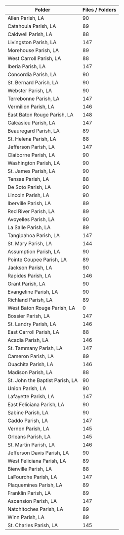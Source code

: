 | Folder                          |   Files / Folders |
|---------------------------------|-------------------|
| Allen Parish, LA                |                90 |
| Catahoula Parish, LA            |                89 |
| Caldwell Parish, LA             |                88 |
| Livingston Parish, LA           |               147 |
| Morehouse Parish, LA            |                89 |
| West Carroll Parish, LA         |                88 |
| Iberia Parish, LA               |               147 |
| Concordia Parish, LA            |                90 |
| St. Bernard Parish, LA          |                90 |
| Webster Parish, LA              |                90 |
| Terrebonne Parish, LA           |               147 |
| Vermilion Parish, LA            |               146 |
| East Baton Rouge Parish, LA     |               148 |
| Calcasieu Parish, LA            |               147 |
| Beauregard Parish, LA           |                89 |
| St. Helena Parish, LA           |                88 |
| Jefferson Parish, LA            |               147 |
| Claiborne Parish, LA            |                90 |
| Washington Parish, LA           |                90 |
| St. James Parish, LA            |                90 |
| Tensas Parish, LA               |                88 |
| De Soto Parish, LA              |                90 |
| Lincoln Parish, LA              |                90 |
| Iberville Parish, LA            |                89 |
| Red River Parish, LA            |                89 |
| Avoyelles Parish, LA            |                90 |
| La Salle Parish, LA             |                89 |
| Tangipahoa Parish, LA           |               147 |
| St. Mary Parish, LA             |               144 |
| Assumption Parish, LA           |                90 |
| Pointe Coupee Parish, LA        |                89 |
| Jackson Parish, LA              |                90 |
| Rapides Parish, LA              |               146 |
| Grant Parish, LA                |                90 |
| Evangeline Parish, LA           |                90 |
| Richland Parish, LA             |                89 |
| West Baton Rouge Parish, LA     |                 0 |
| Bossier Parish, LA              |               147 |
| St. Landry Parish, LA           |               146 |
| East Carroll Parish, LA         |                88 |
| Acadia Parish, LA               |               146 |
| St. Tammany Parish, LA          |               147 |
| Cameron Parish, LA              |                89 |
| Ouachita Parish, LA             |               146 |
| Madison Parish, LA              |                88 |
| St. John the Baptist Parish, LA |                90 |
| Union Parish, LA                |                90 |
| Lafayette Parish, LA            |               147 |
| East Feliciana Parish, LA       |                90 |
| Sabine Parish, LA               |                90 |
| Caddo Parish, LA                |               147 |
| Vernon Parish, LA               |               145 |
| Orleans Parish, LA              |               145 |
| St. Martin Parish, LA           |               146 |
| Jefferson Davis Parish, LA      |                90 |
| West Feliciana Parish, LA       |                89 |
| Bienville Parish, LA            |                88 |
| LaFourche Parish, LA            |               147 |
| Plaquemines Parish, LA          |                89 |
| Franklin Parish, LA             |                89 |
| Ascension Parish, LA            |               147 |
| Natchitoches Parish, LA         |                89 |
| Winn Parish, LA                 |                89 |
| St. Charles Parish, LA          |               145 |